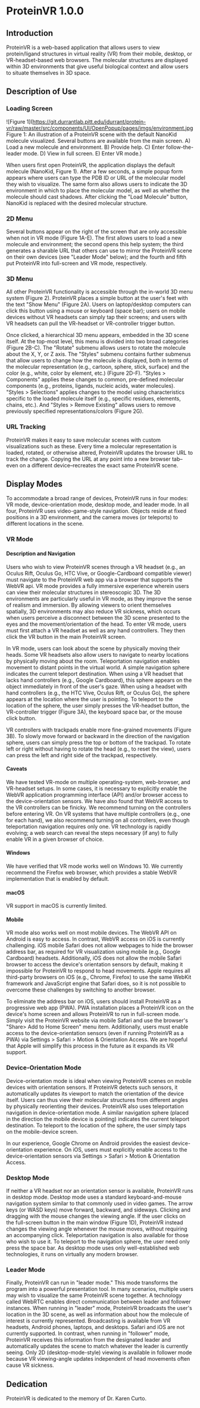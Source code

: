 # ProteinVR 1.0.0 #

## Introduction ##

ProteinVR is a web-based application that allows users to view protein/ligand
structures in virtual reality (VR) from their mobile, desktop, or
VR-headset-based web browsers. The molecular structures are displayed within
3D environments that give useful biological context and allow users to situate
themselves in 3D space.

## Description of Use ##

### Loading Screen ###

![Figure
1](https://git.durrantlab.pitt.edu/jdurrant/protein-vr/raw/master/src/components/UI/OpenPopup/pages/imgs/environment.jpg
Figure 1: An illustration of a ProteinVR scene with the default NanoKid
molecule visualized. Several buttons are available from the main screen. A)
Load a new molecule and environment. B) Provide help. C) Enter
follow-the-leader mode. D) View in full screen. E) Enter VR mode.)

When users first open ProteinVR, the application displays the default molecule
(NanoKid, Figure 1). After a few seconds, a simple popup form appears where
users can type the PDB ID or URL of the molecular model they wish to
visualize. The same form also allows users to indicate the 3D environment in
which to place the molecular model, as well as whether the molecule should
cast shadows. After clicking the "Load Molecule" button, NanoKid is replaced
with the desired molecular structure.

### 2D Menu ###

Several buttons appear on the right of the screen that are only accessible
when not in VR mode (Figure 1A-E). The first allows users to load a new
molecule and environment; the second opens this help system; the third
generates a sharable URL that others can use to mirror the ProteinVR scene on
their own devices (see "Leader Mode" below); and the fourth and fifth put
ProteinVR into full-screen and VR mode, respectively.

### 3D Menu ###

All other ProteinVR functionality is accessible through the in-world 3D menu
system (Figure 2). ProteinVR places a simple button at the user's feet with
the text "Show Menu" (Figure 2A). Users on laptop/desktop computers can click
this button using a mouse or keyboard (space bar); users on mobile devices
without VR headsets can simply tap their screens; and users with VR headsets
can pull the VR-headset or VR-controller trigger button.

Once clicked, a hierarchical 3D menu appears, embedded in the 3D scene itself.
At the top-most level, this menu is divided into two broad categories (Figure
2B-C). The "Rotate" submenu allows users to rotate the molecule about the X,
Y, or Z axis. The "Styles" submenu contains further submenus that allow users
to change how the molecule is displayed, both in terms of the molecular
representation (e.g., cartoon, sphere, stick, surface) and the color (e.g.,
white, color by element, etc.) (Figure 2D-F). "Styles > Components" applies
these changes to common, pre-defined molecular components (e.g., proteins,
ligands, nucleic acids, water molecules). "Styles > Selections" applies
changes to the model using characteristics specific to the loaded molecule
itself (e.g., specific residues, elements, chains, etc.). And "Styles > Remove
Existing" allows users to remove previously specified representations/colors
(Figure 2G).

### URL Tracking ###

ProteinVR makes it easy to save molecular scenes with custom visualizations
such as these. Every time a molecular representation is loaded, rotated, or
otherwise altered, ProteinVR updates the browser URL to track the change.
Copying the URL at any point into a new browser tab–even on a different
device–recreates the exact same ProteinVR scene.

## Display Modes ##

To accommodate a broad range of devices, ProteinVR runs in four modes: VR
mode, device-orientation mode, desktop mode, and leader mode. In all four,
ProteinVR uses video-game-style navigation. Objects reside at fixed positions
in a 3D environment, and the camera moves (or teleports) to different
locations in the scene.

### VR Mode ###

#### Description and Navigation ####

Users who wish to view ProteinVR scenes through a VR headset (e.g., an Oculus
Rift, Oculus Go, HTC Vive, or Google-Cardboard compatible viewer) must
navigate to the ProteinVR web app via a browser that supports the WebVR api.
VR mode provides a fully immersive experience wherein users can view their
molecular structures in stereoscopic 3D. The 3D environments are particularly
useful in VR mode, as they improve the sense of realism and immersion. By
allowing viewers to orient themselves spatially, 3D environments may also
reduce VR sickness, which occurs when users perceive a disconnect between the
3D scene presented to the eyes and the movement/orientation of the head. To
enter VR mode, users must first attach a VR headset as well as any hand
controllers. They then click the VR button in the main ProteinVR screen.

In VR mode, users can look about the scene by physically moving their heads.
Some VR headsets also allow users to navigate to nearby locations by
physically moving about the room. Teleportation navigation enables movement to
distant points in the virtual world. A simple navigation sphere indicates the
current teleport destination. When using a VR headset that lacks hand
controllers (e.g., Google Cardboard), this sphere appears on the object
immediately in front of the user's gaze. When using a headset with hand
controllers (e.g., the HTC Vive, Oculus Rift, or Oculus Go), the sphere
appears at the location where the user is pointing. To teleport to the
location of the sphere, the user simply presses the VR-headset button, the
VR-controller trigger (Figure 3A), the keyboard space bar, or the mouse click
button.

VR controllers with trackpads enable more fine-grained movements (Figure 3B).
To slowly move forward or backward in the direction of the navigation sphere,
users can simply press the top or bottom of the trackpad. To rotate left or
right without having to rotate the head (e.g., to reset the view), users can
press the left and right side of the trackpad, respectively.

#### Caveats ####

We have tested VR-mode on multiple operating-system, web-browser, and
VR-headset setups. In some cases, it is necessary to explicitly enable the
WebVR application programming interface (API) and/or browser access to the
device-orientation sensors. We have also found that WebVR access to the VR
controllers can be finicky. We recommend turning on the controllers before
entering VR. On VR systems that have multiple controllers (e.g., one for each
hand), we also recommend turning on all controllers, even though teleportation
navigation requires only one. VR technology is rapidly evolving; a web search
can reveal the steps necessary (if any) to fully enable VR in a given browser
of choice.

#### Windows ####

We have verified that VR mode works well on Windows 10. We currently recommend
the Firefox web browser, which provides a stable WebVR implementation that is
enabled by default.

#### macOS ####

VR support in macOS is currently limited.

#### Mobile ####

VR mode also works well on most mobile devices. The WebVR API on Android is
easy to access. In contrast, WebVR access on iOS is currently challenging. iOS
mobile Safari does not allow webpages to hide the browser address bar, as
required for VR visualization using mobile (e.g., Google Cardboard) headsets.
Additionally, iOS does not allow the mobile Safari browser to access the
device's orientation sensors by default, making it impossible for ProteinVR to
respond to head movements. Apple requires all third-party browsers on iOS
(e.g., Chrome, Firefox) to use the same WebKit framework and JavaScript engine
that Safari does, so it is not possible to overcome these challenges by
switching to another browser.

To eliminate the address bar on iOS, users should install ProteinVR as a
progressive web app (PWA). PWA installation places a ProteinVR icon on the
device's home screen and allows ProteinVR to run in full-screen mode. Simply
visit the ProteinVR website via mobile Safari and use the browser's "Share>
Add to Home Screen" menu item. Additionally, users must enable access to the
device-orientation sensors (even if running ProteinVR as a PWA) via Settings >
Safari > Motion & Orientation Access. We are hopeful that Apple will simplify
this process in the future as it expands its VR support.

### Device-Orientation Mode ###

Device-orientation mode is ideal when viewing ProteinVR scenes on mobile
devices with orientation sensors. If ProteinVR detects such sensors, it
automatically updates its viewport to match the orientation of the device
itself. Users can thus view their molecular structures from different angles
by physically reorienting their devices. ProteinVR also uses teleportation
navigation in device-orientation mode. A similar navigation sphere (placed in
the direction the mobile device is pointing) indicates the current teleport
destination. To teleport to the location of the sphere, the user simply taps
on the mobile-device screen.

In our experience, Google Chrome on Android provides the easiest
device-orientation experience. On iOS, users must explicitly enable access to
the device-orientation sensors via Settings > Safari > Motion & Orientation
Access.

### Desktop Mode ###

If neither a VR headset nor an orientation sensor is available, ProteinVR runs
in desktop mode. Desktop mode uses a standard keyboard-and-mouse navigation
system similar to that commonly used in video games. The arrow keys (or WASD
keys) move forward, backward, and sideways. Clicking and dragging with the
mouse changes the viewing angle. If the user clicks on the full-screen button
in the main window (Figure 1D), ProteinVR instead changes the viewing angle
whenever the mouse moves, without requiring an accompanying click.
Teleportation navigation is also available for those who wish to use it. To
teleport to the navigation sphere, the user need only press the space bar. As
desktop mode uses only well-established web technologies, it runs on virtually
any modern browser.

### Leader Mode ###

Finally, ProteinVR can run in "leader mode." This mode transforms the program
into a powerful presentation tool. In many scenarios, multiple users may wish
to visualize the same ProteinVR scene together. A technology called WebRTC
enables direct communication between leader and follower instances. When
running in "leader" mode, ProteinVR broadcasts the user's location in the 3D
scene, as well as information about how the molecule of interest is currently
represented. Broadcasting is available from VR headsets, Android phones,
laptops, and desktops. Safari and iOS are not currently supported. In
contrast, when running in "follower" mode, ProteinVR receives this information
from the designated leader and automatically updates the scene to match
whatever the leader is currently seeing. Only 2D (desktop-mode-style) viewing
is available in follower mode because VR viewing-angle updates independent of
head movements often cause VR sickness.

## Dedication ##

ProteinVR is dedicated to the memory of Dr. Karen Curto.
